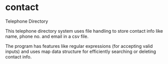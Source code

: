 # contact

Telephone Directory

This telephone directory system uses file handling to store contact info like name, phone no. and email in a csv file.

The program has features like regular expressions (for accepting valid inputs) and uses map data structure for efficiently
searching or deleting contact info.
